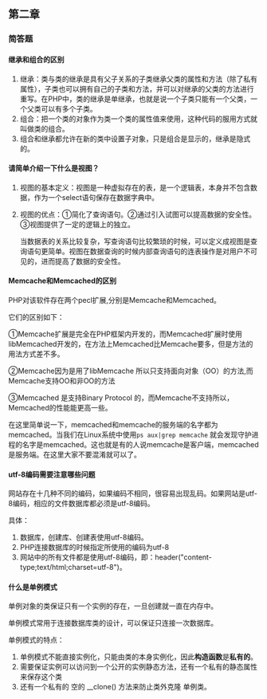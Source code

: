 ## 第二章

### 简答题

#### 继承和组合的区别

1. 继承：类与类的继承是具有父子关系的子类继承父类的属性和方法（除了私有属性），子类也可以拥有自己的子类和方法，并可以对继承的父类的方法进行重写。在PHP中，类的继承是单继承，也就是说一个子类只能有一个父类，一个父类可以有多个子类。
2. 组合：把一个类的对象作为类一个类的属性值来使用，这种代码的服用方式就叫做类的组合。
3. 组合和继承都允许在新的类中设置子对象，只是组合是显示的，继承是隐式的。

#### 请简单介绍一下什么是视图？

1. 视图的基本定义：视图是一种虚拟存在的表，是一个逻辑表，本身并不包含数据，作为一个select语句保存在数据字典中。

2. 视图的优点：①简化了查询语句。②通过引入试图可以提高数据的安全性。③视图提供了一定的逻辑上的独立。

   当数据表的关系比较复杂，写查询语句比较繁琐的时候，可以定义成视图是查询语句更简单。视图在数据查询的时候内部查询语句的连表操作是对用户不可见的，进而提高了数据的安全性。

#### Memcache和Memcached的区别

PHP对该软件存在两个pecl扩展,分别是Memcache和Memcached。

它们的区别如下：

①Memcache扩展是完全在PHP框架内开发的，而Memcached扩展时使用libMemcached开发的，在方法上Memcached比Memcache要多，但是方法的用法方式差不多。

②Memcache因为是用了libMemcache 所以只支持面向对象（OO）的方法,而Memcache支持OO和非OO的方法

③Memcached 是支持Binary Protocol 的，而Memcache不支持所以，Memcached的性能能更高一些。

在这里简单说一下，memcached和memcache的服务端的名字都为memcached。当我们在Linux系统中使用`ps aux|grep memcache` 就会发现守护进程的名字是memcached。这也就是有的人说memcache是客户端，memcached是服务端。在这里大家不要混淆就可以了。

#### utf-8编码需要注意哪些问题

网站存在十几种不同的编码，如果编码不相同，很容易出现乱码。如果网站是utf-8编码，相应的文件数据库都必须是utf-8编码。

具体：

1. 数据库，创建库、创建表使用utf-8编码。
2. PHP连接数据库的时候指定所使用的编码为utf-8
3. 网站中的所有文件都是使用utf-8编码，即：header("content-type;text/html;charset=utf-8")。

#### 什么是单例模式

单例对象的类保证只有一个实例的存在，一旦创建就一直在内存中。

单例模式常用于连接数据库类的设计，可以保证只连接一次数据库。

单例模式的特点：

1. 单例模式不能直接实例化，只能由类的本身实例化，因此**构造函数**是**私有的**。
2. 需要保证实例可以访问到一个公开的实例静态方法，还有一个私有的静态属性来保存这个类
3. 还有一个私有的 空的 __clone() 方法来防止类外克隆 单例类。

